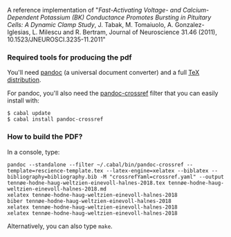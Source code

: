 A reference implementation of
"*Fast-Activating Voltage- and Calcium-Dependent Potassium (BK) Conductance
Promotes Bursting in Pituitary Cells: A Dynamic Clamp Study*,
J. Tabak, M. Tomaiuolo, A. Gonzalez-Iglesias,  L. Milescu and R. Bertram,
Journal of Neuroscience 31.46 (2011), 10.1523/JNEUROSCI.3235-11.2011"

### Required tools for producing the pdf

You'll need [pandoc](http://pandoc.org) (a universal document converter) and a
full [TeX distribution](https://www.tug.org/texlive/).

For pandoc, you'll also need the
[pandoc-crossref](https://github.com/lierdakil/pandoc-crossref) filter that you can
easily install with:

```
$ cabal update
$ cabal install pandoc-crossref
```

### How to build the PDF?

In a console, type:

```
pandoc --standalone --filter ~/.cabal/bin/pandoc-crossref --template=rescience-template.tex --latex-engine=xelatex --biblatex --bibliography=bibliography.bib -M "crossrefYaml=crossref.yaml" --output tennøe-hodne-haug-weltzien-einevoll-halnes-2018.tex tennøe-hodne-haug-weltzien-einevoll-halnes-2018.md
xelatex tennøe-hodne-haug-weltzien-einevoll-halnes-2018
biber tennøe-hodne-haug-weltzien-einevoll-halnes-2018
xelatex tennøe-hodne-haug-weltzien-einevoll-halnes-2018
xelatex tennøe-hodne-haug-weltzien-einevoll-halnes-2018
```

Alternatively, you can also type `make`.
